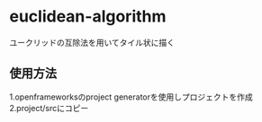 # euclidean-algorithm
ユークリッドの互除法を用いてタイル状に描く

## 使用方法
1.openframeworksのproject generatorを使用しプロジェクトを作成
2.project/srcにコピー
